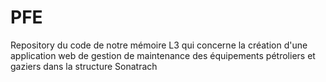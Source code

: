 # PFE
Repository du code de notre mémoire L3 qui concerne la création d'une application web de gestion de maintenance des équipements pétroliers et gaziers dans la structure Sonatrach
